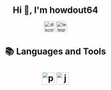 <h1 align="center">Hi 👋, I'm howdout64</h1>
<p align="center">
  <a href="https://discord.com/users/572828427275599882" target="blank"><img width="35" alt="discord" src="https://cdn-icons-png.flaticon.com/512/3670/3670157.png"></a>
  <a href="https://web.telegram.org/z/#1352425216" target="blank"><img width="35" alt="telegram" src="https://upload.wikimedia.org/wikipedia/commons/thumb/8/82/Telegram_logo.svg/2048px-Telegram_logo.svg.png"></a>
  </p>
<h1 align="center">📚 Languages and Tools<h1 align="center">
<img width="40" alt="python" src="https://upload.wikimedia.org/wikipedia/commons/thumb/c/c3/Python-logo-notext.svg/1869px-Python-logo-notext.svg.png">
<img width="40" alt="java" src="https://upload.wikimedia.org/wikipedia/en/thumb/3/30/Java_programming_language_logo.svg/1200px-Java_programming_language_logo.svg.png">
</h1>

